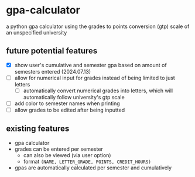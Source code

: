 # gpa-calculator

a python gpa calculator using the grades to points conversion (gtp) scale of an unspecified university

## future potential features
- [x] show user's cumulative and semester gpa based on amount of semesters entered (2024.07.13)
- [ ] allow for numerical input for grades instead of being limited to just letters
   - [ ] automatically convert numerical grades into letters, which will automatically follow university's gtp scale
- [ ] add color to semester names when printing
- [ ] allow grades to be edited after being inputted

## existing features
* gpa calculator
* grades can be entered per semester
   * can also be viewed (via user option)
   * format `(NAME, LETTER_GRADE, POINTS, CREDIT_HOURS)`
* gpas are automatically calculated per semester and cumulatively